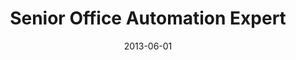 ---
layout: post
title: Senior Office Automation Expert
where: European Parliament, Brussels
from: 2013
to: 2016
date: 2013-06-01
description: |
    At the European Parliament, I worked for the DG Itec, that provides IT services mainly for the Members and their assistants and other VIPs. I was hired as the main automation expert, rewriting old VBScript, command files or more exotic solutions to PowerShell. I was the main provider of data the service manager was needing for his reports, consolidating informations from SQL server DBs, Active directory, SCCM, log files, workstations registry and event logs, etc. A main project has been to conceive, develop and put into production a system to handle local workstations and user data for the members during a hardware replacement campaign. It was done entirely in Powershell, using Group policies, security groups, scheduled tasks, queues, GUI portions when needed for operators, and CMDLets written to administrate the system on the console.
---